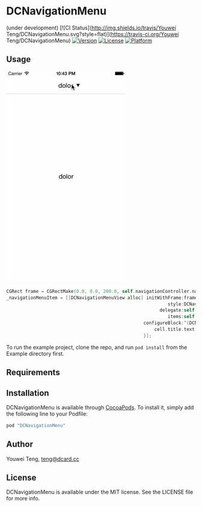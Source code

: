 # DCNavigationMenu
 (under development)
[![CI Status](http://img.shields.io/travis/Youwei Teng/DCNavigationMenu.svg?style=flat)](https://travis-ci.org/Youwei Teng/DCNavigationMenu)
[![Version](https://img.shields.io/cocoapods/v/DCNavigationMenu.svg?style=flat)](http://cocoapods.org/pods/DCNavigationMenu)
[![License](https://img.shields.io/cocoapods/l/DCNavigationMenu.svg?style=flat)](http://cocoapods.org/pods/DCNavigationMenu)
[![Platform](https://img.shields.io/cocoapods/p/DCNavigationMenu.svg?style=flat)](http://cocoapods.org/pods/DCNavigationMenu)

## Usage
 <img src="https://raw.githubusercontent.com/youweit/DCNavigationMenu/master/screenshot/sreenshoot.gif" alt="DCLazyInstantiate" title="DCNavigationMenu">

```objective-c
CGRect frame = CGRectMake(0.0, 0.0, 200.0, self.navigationController.navigationBar.bounds.size.height);
_navigationMenuItem = [[DCNavigationMenuView alloc] initWithFrame:frame
															style:DCNavigationMenuViewStyleDown
														 delegate:self parentView:self.view
															items:self.menuItems
												   configureBlock:^(DCNavigationMenuDefaultCollectionViewCell *cell, id item) {
													   cell.title.text = item;
												   }];
```

To run the example project, clone the repo, and run `pod install` from the Example directory first.

## Requirements

## Installation

DCNavigationMenu is available through [CocoaPods](http://cocoapods.org). To install
it, simply add the following line to your Podfile:

```ruby
pod "DCNavigationMenu"
```

## Author

Youwei Teng, teng@dcard.cc

## License

DCNavigationMenu is available under the MIT license. See the LICENSE file for more info.
